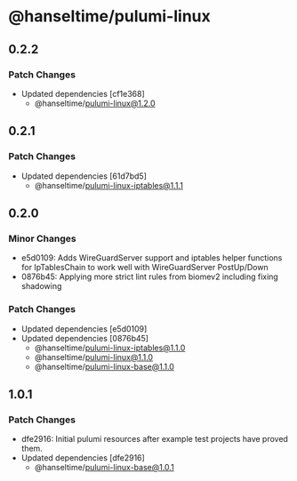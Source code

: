 # @hanseltime/pulumi-linux

## 0.2.2

### Patch Changes

- Updated dependencies [cf1e368]
  - @hanseltime/pulumi-linux@1.2.0

## 0.2.1

### Patch Changes

- Updated dependencies [61d7bd5]
  - @hanseltime/pulumi-linux-iptables@1.1.1

## 0.2.0

### Minor Changes

- e5d0109: Adds WireGuardServer support and iptables helper functions for IpTablesChain to work well with WireGuardServer PostUp/Down
- 0876b45: Applying more strict lint rules from biomev2 including fixing shadowing

### Patch Changes

- Updated dependencies [e5d0109]
- Updated dependencies [0876b45]
  - @hanseltime/pulumi-linux-iptables@1.1.0
  - @hanseltime/pulumi-linux@1.1.0
  - @hanseltime/pulumi-linux-base@1.1.0

## 1.0.1

### Patch Changes

- dfe2916: Initial pulumi resources after example test projects have proved them.
- Updated dependencies [dfe2916]
  - @hanseltime/pulumi-linux-base@1.0.1
